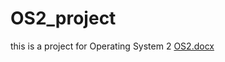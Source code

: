 # OS2_project
this is a project for Operating System 2
[OS2.docx](https://github.com/Amir202000160/OS2_project/files/10256320/OS2.docx)

